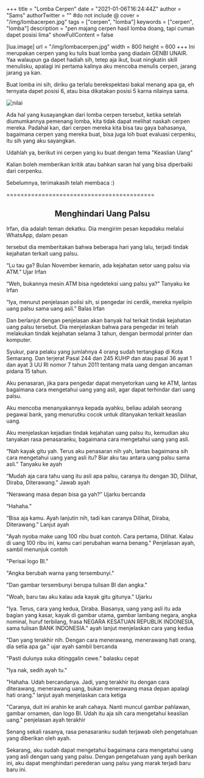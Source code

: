 +++
title = "Lomba Cerpen"
date = "2021-01-06T16:24:44Z"
author = "Sams"
authorTwitter = "" #do not include @
cover = "/img/lombacerpen.jpg"
tags = ["cerpen", "lomba"]
keywords = ["cerpen", "lomba"]
description = "pen majang cerpen hasil lomba doang, tapi cuman dapet posisi lima"
showFullContent = false

[lua.image]
url = "/img/lombacerpen.jpg"
width = 800
height = 600
+++
Ini merupakan cerpen yang ku tulis buat lomba yang diadain GENBI UNAIR. Yaa walaupun ga dapet hadiah sih, tetep aja ikut, buat ningkatin skill menulisku, apalagi ini pertama kalinya aku mencoba menulis cerpen, jarang jarang ya kan. 

Buat lomba ini sih, diriku ga terlalu berekspektasi bakal menang apa ga, eh ternyata dapet posisi 6, atau bisa dikatakan posisi 5 karna nilainya sama. 

![nilai](/img/nilaicerpen.jpg)

Ada hal yang kusayangkan dari lomba cerpen tersebut, ketika setelah diumumkannya pemenang lomba, kita tidak dapat melihat naskah cerpen mereka. Padahal kan, dari cerpen mereka kita bisa tau gaya bahasanya, bagaimana cerpen yang mereka buat, bisa juga loh buat evaluasi cerpenku, itu sih yang aku sayangkan. 

Udahlah ya, berikut ini cerpen yang ku buat dengan tema "Keaslian Uang"

Kalian boleh memberikan kritik atau bahkan saran hal yang bisa diperbaiki dari cerpenku. 

Sebelumnya, terimakasih telah membaca :) 

==========================================
<h2 align="center">Menghindari Uang Palsu</h2>

Irfan, dia adalah teman dekatku. Dia mengirim pesan kepadaku melalui WhatsApp, dalam pesan 

tersebut dia memberitakan bahwa beberapa hari yang lalu, terjadi tindak kejahatan terkait uang palsu.

“Lu tau ga? Bulan November kemarin, ada kejahatan setor uang palsu via ATM.” Ujar Irfan

“Weh, bukannya mesin ATM bisa ngedeteksi uang palsu ya?” Tanyaku ke Irfan

“Iya, menurut penjelasan polisi sih, si pengedar ini cerdik, mereka nyelipin uang palsu sama uang asli.” Balas Irfan

Dan berlanjut dengan penjelasan akan banyak hal terkait tindak kejahatan uang palsu tersebut. Dia menjelaskan bahwa para pengedar ini telah melakukan tindak kejahatan selama 3 tahun, dengan bermodal printer dan komputer.

Syukur, para pelaku yang jumlahnya 4 orang sudah tertangkap di Kota Semarang. Dan terjerat Pasal 244 dan 245 KUHP dan atau pasal 36 ayat 1 dan ayat 3 UU RI nomor 7 tahun 2011 tentang mata uang dengan ancaman pidana 15 tahun. 

Aku penasaran, jika para pengedar dapat menyetorkan uang ke ATM, lantas bagaimana cara mengetahui uang yang asli, agar dapat terhindar dari uang palsu. 

Aku mencoba menanyakannya kepada ayahku, beliau adalah seorang pegawai bank, yang menurutku cocok untuk ditanyakan terkait keaslian uang.

Aku menjelaskan kejadian tindak kejahatan uang palsu itu, kemudian aku tanyakan rasa penasaranku, bagaimana cara mengetahui uang yang asli.

“Nah kayak gitu yah. Terus aku penasaran nih yah, lantas bagaimana sih cara mengetahui uang yang asli itu? Biar aku tau antara uang palsu sama asli.” Tanyaku ke ayah

“Mudah aja cara tahu uang itu asli apa palsu, caranya itu dengan 3D, Dilihat, Diraba, Diterawang.” Jawab ayah

“Nerawang masa depan bisa ga yah?” Ujarku bercanda

“Hahaha.”

“Bisa aja kamu. Ayah lanjutin nih, tadi kan caranya Dilihat, Diraba, Diterawang.” Lanjut ayah

"Ayah nyoba make uang 100 ribu buat contoh. Cara pertama, Dilihat. Kalau di uang 100 ribu ini, kamu cari perubahan warna benang." Penjelasan ayah, sambil menunjuk contoh

"Perisai logo BI."

"Angka berubah warna yang tersembunyi."

"Dan gambar tersembunyi berupa tulisan BI dan angka." 

"Woah, baru tau aku kalau ada kayak gitu gitunya." Ujarku

"Iya. Terus, cara yang kedua, Diraba. Biasanya, uang yang asli itu ada bagian yang kasar, kayak di gambar utama, gambar lambang negara, angka nominal, huruf terbilang, frasa NEGARA KESATUAN REPUBLIK INDONESIA, sama tulisan BANK INDONESIA." ayah lanjut menjelaskan cara yang kedua

"Dan yang terakhir nih. Dengan cara menerawang, menerawang hati orang, dia setia apa ga." ujar ayah sambil bercanda

"Pasti dulunya suka ditinggalin cewe." balasku cepat

"Iya nak, sedih ayah tu."

"Hahaha. Udah bercandanya. Jadi, yang terakhir itu dengan cara diterawang, menerawang uang, bukan menerawang masa depan apalagi hati orang." lanjut ayah menjelaskan cara ketiga

"Caranya, duit ini arahin ke arah cahaya. Nanti muncul gambar pahlawan, gambar ornamen, dan logo BI. Udah itu aja sih cara mengetahui keaslian uang." penjelasan ayah terakhir

Senang sekali rasanya, rasa penasaranku sudah terjawab oleh pengetahuan yang diberikan oleh ayah.

Sekarang, aku sudah dapat mengetahui bagaimana cara mengetahui uang yang asli dengan uang yang palsu. Dengan pengetahuan yang ayah berikan ini, aku dapat menghindari perederan uang palsu yang marak terjadi baru baru ini.